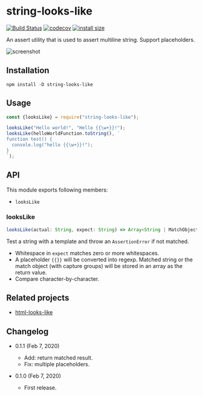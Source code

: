 string-looks-like
==================

[![Build Status](https://travis-ci.com/eight04/string-looks-like.svg?branch=master)](https://travis-ci.com/eight04/string-looks-like)
[![codecov](https://codecov.io/gh/eight04/string-looks-like/branch/master/graph/badge.svg)](https://codecov.io/gh/eight04/string-looks-like)
[![install size](https://packagephobia.now.sh/badge?p=string-looks-like)](https://packagephobia.now.sh/result?p=string-looks-like)

An assert utility that is used to assert multiline string. Support placeholders.

![screenshot](https://i.imgur.com/OAJXB3r.png)

Installation
------------

```
npm install -D string-looks-like
```

Usage
-----

```js
const {looksLike} = require("string-looks-like");

looksLike("Hello world!", "Hello {{\w+}}!");
looksLike(helloWorldFunction.toString(), `
function test() {
  console.log("hello {{\w+}}!");
}
`);
```

API
----

This module exports following members:

* `looksLike`

### looksLike

```js
looksLike(actual: String, expect: String) => Array<String | MatchObject>
```

Test a string with a template and throw an `AssertionError` if not matched.

* Whitespace in `expect` matches zero or more whitespaces.
* A placeholder `{{}}` will be converted into regexp. Matched string or the match object (with capture groups) will be stored in an array as the return value.
* Compare character-by-character.

Related projects
----------------

* [html-looks-like](https://www.npmjs.com/package/html-looks-like)

Changelog
---------

* 0.1.1 (Feb 7, 2020)

  - Add: return matched result.
  - Fix: multiple placeholders.

* 0.1.0 (Feb 7, 2020)

  - First release.
